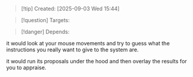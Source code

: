
>[!tip] Created: [2025-09-03 Wed 15:44]

>[!question] Targets: 

>[!danger] Depends: 

it would look at your mouse movements and try to guess what the instructions you really want to give to the system are.

it would run its proposals under the hood and then overlay the results for you to appraise.